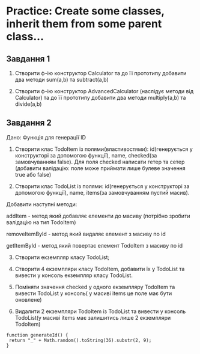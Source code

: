 # Practice: Create some classes, inherit them from some parent class...
## Завдання 1

1) Створити ф-ію конструктор Calculator та до її прототипу добавити два методи sum(a,b) та subtract(a,b) 

2) Створити ф-ію конструктор AdvancedCalculator (наслідує методи від Calculator) та до її прототипу добавити два методи multiply(a,b) та divide(a,b)

## Завдання 2 

Дано: Функція для генерації ID 

1) Створити клас TodoItem із полями(властивостями): id(генерується у конструкторі за допомогою функції), name, checked(за замовчуванням false). Для поля checked написати гетер та сетер (добавити валідацію: поле може приймати лише булеве значення true або false) 

2) Створити клас TodoList із полями: id(генерується у конструкторі за допомогою функції), name, items(за замовчуванням пустий масив). 

Добавити наступні методи: 

addItem - метод який добавляє елементи до масиву (потрібно зробити валідацію на тип TodoItem) 

removeItemById - метод який видаляє елемент з масиву по id 

getItemById - метод який повертає елемент TodoItem з масиву по id 

3) Створити екземпляр класу TodoList; 

4) Створити 4 екземпляри класу TodoItem, добавити їх у TodoList та вивести у консоль екземпляр класу TodoList. 

5) Поміняти значення checked у одного екземпляру TodoItem та вивести TodoList у консоль( у масиві items це поле має бути оновлене) 

6) Видалити 2 екземпляри TodoItem із TodoList та вивести у консоль TodoList(у масиві items має залишитись лише 2 екземпляри TodoItem)
```
function generateId() {
 return "_" + Math.random().toString(36).substr(2, 9);
}
```
